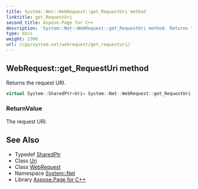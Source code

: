 ```yaml
---
title: System::Net::WebRequest::get_RequestUri method
linktitle: get_RequestUri
second_title: Aspose.Page for C++
description: 'System::Net::WebRequest::get_RequestUri method. Returns the request URI in C++.'
type: docs
weight: 2300
url: /cpp/system.net/webrequest/get_requesturi/
---
```

## WebRequest::get_RequestUri method


Returns the request URI.

```cpp
virtual System::SharedPtr<Uri> System::Net::WebRequest::get_RequestUri()=0
```


### ReturnValue

The request URI.

## See Also

* Typedef [SharedPtr](../../../system/sharedptr/)
* Class [Uri](../../../system/uri/)
* Class [WebRequest](../)
* Namespace [System::Net](../../)
* Library [Aspose.Page for C++](../../../)
